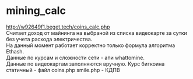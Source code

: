 # mining_calc
http://w92649f1.beget.tech/coins_calc.php \
Считает доход от майнинга на выбраной из списка видеокарте за сутки без учета расхода электричества. \
На данный момент работает корректно только формула алгоритма Ethash.\
Данные по курсам и сложности сети - апи whattomine.\
Данные по видеокартам заполняются вручную. Курс биткоина статичный - файл coins.php
smile.php - КДПВ
